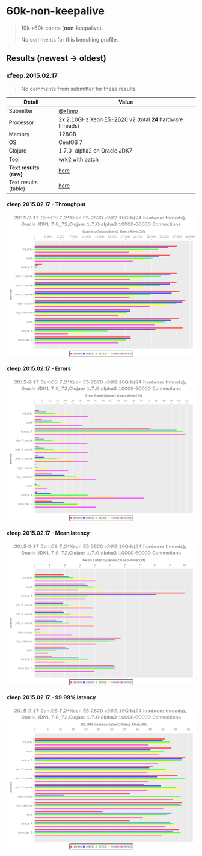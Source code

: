 # 60k-non-keepalive

> 10k→60k conns (**non**-keepalive).
>
> No comments for this benching profile.

## Results (newest → oldest)

### xfeep.2015.02.17

> No comments from submitter for these results

Detail                  | Value
----------------------- | -----
Submitter               | [@xfeep]
Processor               | 2x 2.10GHz Xeon [E5-2620] v2 (total **24** hardware threads)
Memory                  | 128GB
OS                      | CentOS 7
Clojure                 | 1.7.0-alpha2 on Oracle JDK7
Tool                    | [wrk2] with [patch]
**Text results (raw)**  | [here](20150217-15-00)
Text results (table)    | [here](20150217-15-00-table.txt)

#### xfeep.2015.02.17 - Throughput
![Throughput chart](20150217-15-00-qps.png)

#### xfeep.2015.02.17 - Errors
![Errors chart](20150217-15-00-errs.png)

#### xfeep.2015.02.17 - Mean latency
![Mean latency chart](20150217-15-00-mlat.png)

#### xfeep.2015.02.17 - 99.99% latency
![99.99% latency chart](20150217-15-00-n4lat.png)

[@xfeep]: https://github.com/xfeep
[wrk2]: https://github.com/giltene/wrk2
[patch]: https://github.com/wg/wrk/issues/118#issuecomment-72155351
[E5-2620]: http://ark.intel.com/products/75789/Intel-Xeon-Processor-E5-2620-v2-15M-Cache-2_10-GHz

